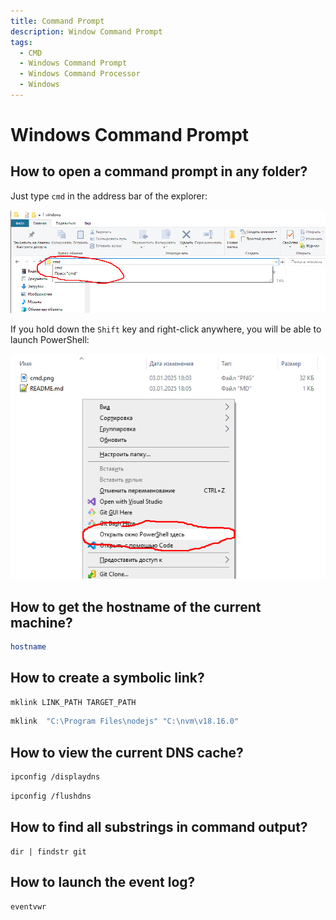 ```yaml
---
title: Command Prompt
description: Window Command Prompt
tags:
  - CMD
  - Windows Command Prompt
  - Windows Command Processor
  - Windows
---
```


# Windows Command Prompt

## How to open a command prompt in any folder?

Just type `cmd` in the address bar of the explorer:

![cmd](assets/cmd.png)

If you hold down the `Shift` key and right-click anywhere, you will be able to launch PowerShell:

![PowerShell](assets/powershell.png)

## How to get the hostname of the current machine?

```bash
hostname
```

## How to create a symbolic link?

```bash title="Syntax"
mklink LINK_PATH TARGET_PATH
```

```bash title="Example"
mklink  "C:\Program Files\nodejs" "C:\nvm\v18.16.0" 
```

## How to view the current DNS cache?

```bash title="View cache"
ipconfig /displaydns
```

```bash title="Clear cache"
ipconfig /flushdns
```

## How to find all substrings in command output?

```
dir | findstr git
```

## How to launch the event log?

```bash
eventvwr
```
